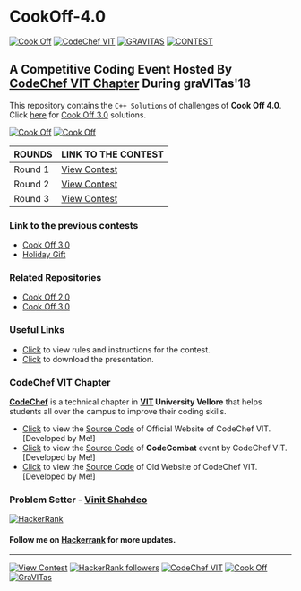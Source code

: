# CookOff-4.0

[![Cook Off](https://img.shields.io/badge/Cook-Off-dodgerblue.svg?style=for-the-badge)](https://www.hackerrank.com/contests/cook-off-4-0-round-1-1) [![CodeChef VIT](https://img.shields.io/badge/CODECHEF-VITVELLORE-teal.svg?style=for-the-badge)](https://www.facebook.com/codechefvituniversity/) [![GRAVITAS](https://img.shields.io/badge/graVITas-2016-crimson.svg?style=for-the-badge)](http://www.vit.ac.in/files/gravitas18/home.html) [![CONTEST](https://img.shields.io/badge/CODING-CHALLENGES-orange.svg?style=for-the-badge)](https://www.hackerrank.com/cook-off-3-0)

## A Competitive Coding Event Hosted By [CodeChef VIT Chapter]() During graVITas'18

This repository contains the `C++ Solutions` of challenges of **Cook Off 4.0**. Click [here](https://github.com/vinitshahdeo/Cook-Off-3.0/tree/master/Solutions) for [Cook Off 3.0](https://www.hackerrank.com/cook-off-3-0) solutions.

[![Cook Off](https://img.shields.io/badge/HackerRank-Contest-green.svg?style=flat&logo=hackerrank)](https://www.hackerrank.com/contests/cook-off-4-0-round-1-1) [![Cook Off](https://img.shields.io/badge/C++-Solutions-critical.svg?style=flat&logo=c%2B%2B)](https://www.hackerrank.com/contests/cook-off-4-0-round-1-1)


| ROUNDS | LINK TO THE CONTEST |
| ------- | -------------- |
| Round 1 | [View Contest](https://www.hackerrank.com/contests/cook-off-4-0-round-1-1) |
| Round 2 | [View Contest](https://www.hackerrank.com/cook-off-4-0-round-2) |
| Round 3 | [View Contest](https://www.hackerrank.com/cook-off-4-0-round-3) |


### Link to the previous contests

- [Cook Off 3.0](https://www.hackerrank.com/cook-off-3-0)
- [Holiday Gift](https://www.hackerrank.com/contests/holiday-gift-1/challenges)


### Related Repositories

- [Cook Off 2.0](https://github.com/vinitshahdeo/CookOff)
- [Cook Off 3.0](https://github.com/vinitshahdeo/Cook-Off-3.0)


### Useful Links

- [Click](https://github.com/vinitshahdeo/Cook-Off-3.0/blob/master/README.md#instructions) to view rules and instructions for the contest.
- [Click](https://github.com/vinitshahdeo/Cook-Off-3.0/raw/master/PPTs/Cook%20Off%203.0%20-%20CodeChef%20VIT.pptx) to download the presentation.


### CodeChef VIT Chapter

**[CodeChef](https://www.facebook.com/codechefvituniversity/)** is a technical chapter in **[VIT](http://vit.ac.in/) University Vellore** that helps students all over the campus to improve their coding skills.

- [Click](https://vinitshahdeo.github.io/CodeChefVIT/) to view the [Source Code](https://github.com/vinitshahdeo/CodeChefVIT) of Official Website of CodeChef VIT. [Developed by Me!]
- [Click](https://vinitshahdeo.github.io/CodeCombat/) to view the [Source Code](https://github.com/vinitshahdeo/CodeCombat) of **CodeCombat** event by CodeChef VIT. [Developed by Me!]
- [Click](https://vinitshahdeo.github.io/CodeChef-VIT-Website/) to view the [Source Code](https://github.com/vinitshahdeo/CodeChef-VIT-Website) of Old Website of CodeChef VIT. [Developed by Me!]


### Problem Setter - [Vinit Shahdeo](https://www.hackerrank.com/vinitshahdeo)

[![HackerRank](https://img.shields.io/static/v1.svg?label=follow&message=@vinitshahdeo&color=green&logo=hackerrank&style=for-the-badge&logoColor=white)](https://www.hackerrank.com/vinitshahdeo)

#### Follow me on **[Hackerrank](https://www.hackerrank.com/vinitshahdeo)** for more updates.

<hr>

[![View Contest](https://img.shields.io/badge/View-Contest-dodgerblue.svg)](https://www.hackerrank.com/contests/cook-off-4-0-round-1-1) [![HackerRank followers](https://img.shields.io/badge/Follow-Me-yellow.svg?label=Follow)](https://www.hackerrank.com/vinitshahdeo) [![CodeChef VIT](https://img.shields.io/badge/CodeChef-VIT-red.svg)](https://www.facebook.com/codechefvituniversity/) [![Cook Off](https://img.shields.io/badge/Cook-OFF-deepskyblue.svg)](https://www.hackerrank.com/contests/cook-off-4-0-round-1-1) [![GraVITas](https://img.shields.io/badge/graVITas-2018-coral.svg)](https://www.hackerrank.com/cook-off-4-0-round-2) 
